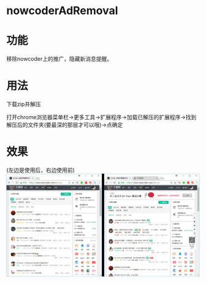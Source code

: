 # nowcoderAdRemoval

# 功能

移除nowcoder上的推广，隐藏新消息提醒。

# 用法

下载zip并解压

打开chrome浏览器菜单栏->更多工具->扩展程序->加载已解压的扩展程序->找到解压后的文件夹(要最深的那层才可以哦)->点确定

# 效果
(左边是使用后，右边使用前)
![](https://github.com/ztinpn/nowcoderAdRemoval/blob/master/cmp.jpg?raw=true)
